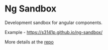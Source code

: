 # Ng Sandbox

Development sandbox for angular components.

Example - https://s3141p.github.io/ng-sandbox/

More details at the [repo](https://github.com/s3141p/ng-sandbox)
